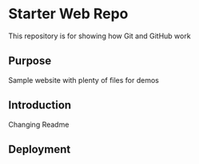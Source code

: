 # Starter Web Repo

This repository is for showing how Git and GitHub work

## Purpose

Sample website with plenty of files for demos

## Introduction

Changing Readme

## Deployment